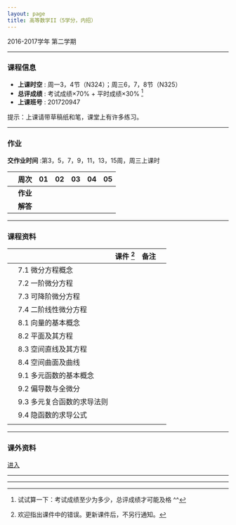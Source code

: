 ```yaml
---
layout: page
title: 高等数学II（5学分，内招）
---
```



<p class="message">
  2016-2017学年 第二学期
</p>


---

### 课程信息

- __上课时空__ : 周一3，4节（N324）；周三6，7，8节（N325）
- __总评成绩__ : 考试成绩×70% + 平时成绩×30%  [^exam]
- __上课班号__ : 201720947

[^exam]: 试试算一下：考试成绩至少为多少，总评成绩才可能及格 ^^

提示：上课请带草稿纸和笔，课堂上有许多练习。

---

### 作业

__交作业时间__ :第3，5，7，9，11，13，15周，周三上课时

|        |    周次    | 01 | 02 | 03 |	04 | 05 |
|:--------:|--------:|:------:|:------:|:------:|:------:|:------:|
|	| __作业__ 	|	<a href="HW/HW_01_高等数学II_5pt_内招_2017.pdf" target="_blank"><i class="fa fa-file-pdf-o" aria-hidden="true"></i></a>  | <a href="HW/HW_02_高等数学II_5pt_内招_2017.pdf" target="_blank"><i class="fa fa-file-pdf-o" aria-hidden="true"></i></a> 	|	<a href="HW/HW_03_高等数学II_5pt_内招_2017.pdf" target="_blank"><i class="fa fa-file-pdf-o" aria-hidden="true"></i></a>  	|	<a href="HW/HW_04_高等数学II_5pt_内招_2017.pdf" target="_blank"><i class="fa fa-file-pdf-o" aria-hidden="true"></i></a> 	| <a href="HW/HW_05_高等数学II_5pt_内招_2017.pdf" target="_blank"><i class="fa fa-file-pdf-o" aria-hidden="true"></i></a>	|
|	| __解答__ 	|	<a href="HW_sol/HW_01_高等数学II_5pt_内招_sol_2017.pdf" target="_blank"><i class="fa fa-file-pdf-o" aria-hidden="true"></i></a>  |  	|	|	|	|

---


### 课程资料

|        |        | 课件 [^rmk1] | 备注 | |
|:--------:|:--------|:------:|:------:|:------:|
|  | 7.1 微分方程概念 |  <a href="lectures/07_a_微分方程概念_2017.pdf" target="_blank"><i class="fa fa-file-pdf-o" aria-hidden="true"></i></a>    | | |
|  | 7.2 一阶微分方程 |  <a href="lectures/07_b_一阶微分方程_2017.pdf" target="_blank"><i class="fa fa-file-pdf-o" aria-hidden="true"></i></a>    | | |
|  | 7.3 可降阶微分方程 | <a href="lectures/07_c_可降阶微分方程_2017.pdf" target="_blank"><i class="fa fa-file-pdf-o" aria-hidden="true"></i></a>    |      | |
|  | 7.4 二阶线性微分方程 | <a href="lectures/07_d_二阶线性微分方程_2017.pdf" target="_blank"><i class="fa fa-file-pdf-o" aria-hidden="true"></i></a>    |       | |
|  | 8.1 向量的基本概念 | <a href="lectures/08_a_向量的基本概念_2017.pdf" target="_blank"><i class="fa fa-file-pdf-o" aria-hidden="true"></i></a> |      |      |
|  | 8.2 平面及其方程 | <a href="lectures/08_b_平面及其方程_2017.pdf" target="_blank"><i class="fa fa-file-pdf-o" aria-hidden="true"></i></a> |      |      |
|  | 8.3 空间直线及其方程 | <a href="lectures/08_c_空间直线及其方程_2017.pdf" target="_blank"><i class="fa fa-file-pdf-o" aria-hidden="true"></i></a> |      |      |
|  | 8.4 空间曲面及曲线 |  <a href="lectures/08_d_空间曲面及曲线_2017.pdf" target="_blank"><i class="fa fa-file-pdf-o" aria-hidden="true"></i></a>    |      | |
|  | 9.1 多元函数的基本概念 | <a href="lectures/09_a_多元函数的基本概念_2017.pdf" target="_blank"><i class="fa fa-file-pdf-o" aria-hidden="true"></i></a> |      |      |
|  | 9.2 偏导数与全微分 | <a href="lectures/09_b_偏导数与全微分_2017.pdf" target="_blank"><i class="fa fa-file-pdf-o" aria-hidden="true"></i></a> |      |      |
|  | 9.3 多元复合函数的求导法则 | <a href="lectures/09_c_多元复合函数的求导法则_2017.pdf" target="_blank"><i class="fa fa-file-pdf-o" aria-hidden="true"></i></a> |      |      |
|  | 9.4 隐函数的求导公式 | <a href="lectures/09_d_隐函数的求导公式_2017.pdf" target="_blank"><i class="fa fa-file-pdf-o" aria-hidden="true"></i></a> |      |      |
|  |  |      |      | |


[^rmk1]: 欢迎指出课件中的错误。更新课件后，不另行通知。

---

### 课外资料 

[进入](Misc/misc)

---


---